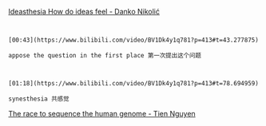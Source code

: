 
[Ideasthesia How do ideas feel - Danko Nikolić](https://www.bilibili.com/video/BV1Dk4y1q781?p=413)

```ad-note


[00:43](https://www.bilibili.com/video/BV1Dk4y1q781?p=413#t=43.277875)

appose the question in the first place 第一次提出这个问题

```

```ad-note


[01:18](https://www.bilibili.com/video/BV1Dk4y1q781?p=413#t=78.694959)

synesthesia 共感觉

```

[The race to sequence the human genome - Tien Nguyen](https://www.bilibili.com/video/BV1Dk4y1q781?p=414)